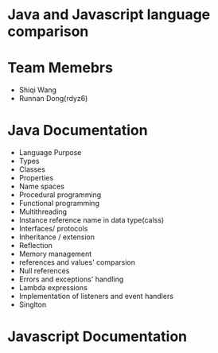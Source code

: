 # Java and Javascript language comparison
# Team Memebrs 
- Shiqi Wang
- Runnan Dong(rdyz6)
# Java Documentation
* Language Purpose
* Types
* Classes
* Properties
* Name spaces
* Procedural programming
* Functional programming
* Multithreading
* Instance reference name in data type(calss)
* Interfaces/ protocols
* Inheritance / extension
* Reflection
* Memory management
* references and values' comparsion
* Null references
* Errors and exceptions' handling
* Lambda expressions
* Implementation of listeners and event handlers
* Singlton

# Javascript Documentation
